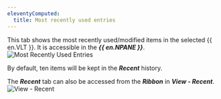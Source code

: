 ```yaml
---
eleventyComputed:
  title: Most recently used entries
---
```

This tab shows the most recently used/modified items in the selected {{ en.VLT }}. It is accessible in the ***{{ en.NPANE }}***.
![Most Recently Used Entries](https://cdnweb.devolutions.net/docs/en/rdm/mac/clip10082.png)

By default, ten items will be kept in the ***Recent*** history.

The ***Recent*** tab can also be accessed from the ***Ribbon*** in ***View - Recent***.
![View - Recent](https://cdnweb.devolutions.net/docs/en/rdm/mac/RDMMac2005.png)
